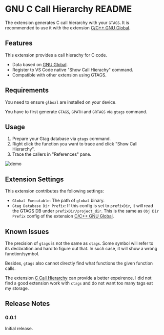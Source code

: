 # GNU C Call Hierarchy README

The extension generates C call hierarchy with your `GTAGS`. It is recommended to use it with the extension [C/C++ GNU Global](https://marketplace.visualstudio.com/items?itemName=jaycetyle.vscode-gnu-global).

## Features

This extension provides a call hierachy for C code.
* Data based on [GNU Global](https://www.gnu.org/software/global/).
* Register to VS Code native "Show Call Hierachy" command.
* Compatible with other extension using GTAGS.

## Requirements

You need to ensure `glboal` are installed on your device.

You have to first generate `GTAGS`, `GPATH` and `GRTAGS` via `gtags` command.

## Usage
1. Prepare your Gtag database via `gtags` command.
2. Right click the function you want to trace and click "Show Call Hierarchy".
3. Trace the callers in "References" pane.

![demo](screenshot/demo.gif)

## Extension Settings

This extension contributes the following settings:

* `Global Executable`: The path of `global` binary.
* `Gtag Database Dir Prefix`: If this config is set to `prefixDir`, it will read the GTAGS DB under `prefixDir/project_dir`. This is the same as `Obj Dir Prefix` config of the extension [C/C++ GNU Global](https://marketplace.visualstudio.com/items?itemName=jaycetyle.vscode-gnu-global).

## Known Issues

The precision of `gtags` is not the same as `ctags`. Some symbol will refer to its declaration and hard to figure out that. In such case, it will show a wrong function/symbol.

Besides, `gtags` also cannot directly find what functions the given function calls.

The extension [C Call Hierarchy](https://marketplace.visualstudio.com/items?itemName=AbdAlMoniem-AlHifnawy.c-call-hierarchy) can provide a better expeirence. I did not find a good extension work with `ctags` and do not want too many tags eat my storage.

## Release Notes

### 0.0.1

Initial release.